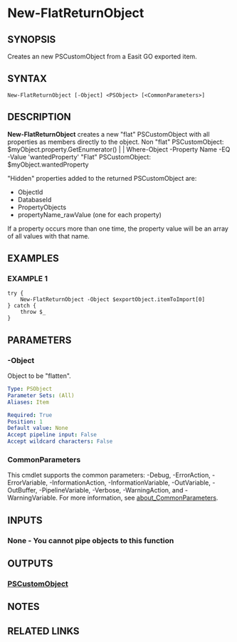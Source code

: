 # New-FlatReturnObject

## SYNOPSIS
Creates an new PSCustomObject from a Easit GO exported item.

## SYNTAX

```
New-FlatReturnObject [-Object] <PSObject> [<CommonParameters>]
```

## DESCRIPTION
**New-FlatReturnObject** creates a new "flat" PSCustomObject with all properties as members directly to the object.
Non "flat" PSCustomObject: $myObject.property.GetEnumerator() | | Where-Object -Property Name -EQ -Value 'wantedProperty'
"Flat" PSCustomObject: $myObject.wantedProperty

"Hidden" properties added to the returned PSCustomObject are:

* ObjectId
* DatabaseId
* PropertyObjects
* propertyName_rawValue (one for each property)

If a property occurs more than one time, the property value will be an array of all values with that name.

## EXAMPLES

### EXAMPLE 1
```
try {
    New-FlatReturnObject -Object $exportObject.itemToImport[0]
} catch {
    throw $_
}
```

## PARAMETERS

### -Object
Object to be "flatten".

```yaml
Type: PSObject
Parameter Sets: (All)
Aliases: Item

Required: True
Position: 1
Default value: None
Accept pipeline input: False
Accept wildcard characters: False
```

### CommonParameters
This cmdlet supports the common parameters: -Debug, -ErrorAction, -ErrorVariable, -InformationAction, -InformationVariable, -OutVariable, -OutBuffer, -PipelineVariable, -Verbose, -WarningAction, and -WarningVariable. For more information, see [about_CommonParameters](http://go.microsoft.com/fwlink/?LinkID=113216).

## INPUTS

### None - You cannot pipe objects to this function
## OUTPUTS

### [PSCustomObject](https://learn.microsoft.com/en-us/dotnet/api/system.management.automation.pscustomobject)
## NOTES

## RELATED LINKS
